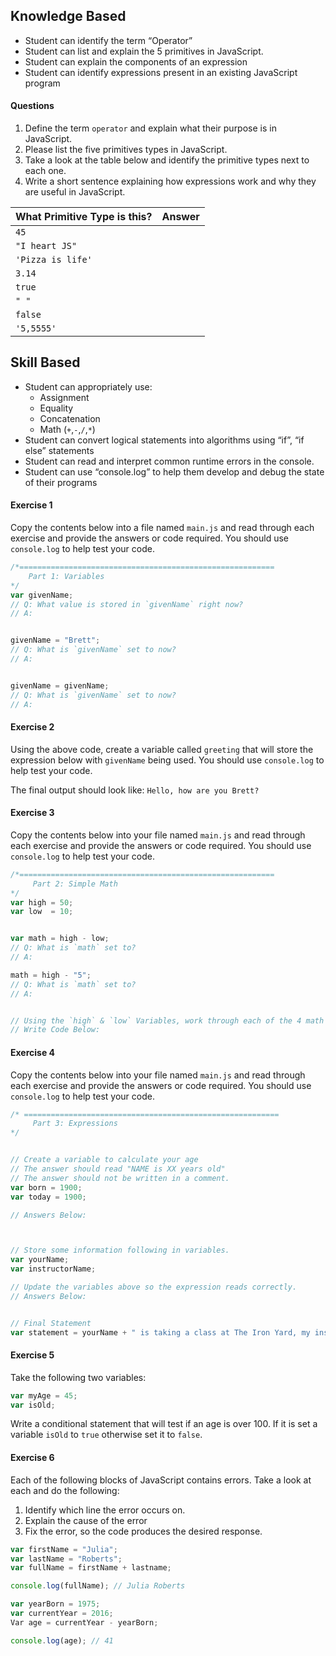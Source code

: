 ## Knowledge Based

- Student can identify the term “Operator”
- Student can list and explain the 5 primitives in JavaScript.
- Student can explain the components of an expression
- Student can identify expressions present in an existing JavaScript program

#### Questions

1. Define the term `operator` and explain what their purpose is in JavaScript.
2. Please list the five primitives types in JavaScript.
3. Take a look at the table below and identify the primitive types next to each one.
4. Write a short sentence explaining how expressions work and why they are useful in JavaScript.

| What Primitive Type is this? | Answer |
| ---- | ---- |
| `45` |    |
| `"I heart JS"` |    |
| `'Pizza is life'` |    |
| `3.14` |    |
| `true` |    |
| `" "` |    |
| `false` |    |
| `'5,5555'` |    |

## Skill Based

- Student can appropriately use:
  - Assignment
  - Equality
  - Concatenation
  - Math (`+`,`-`,`/`,`*`)
- Student can convert logical statements into algorithms using “if”, “if else” statements
- Student can read and interpret common runtime errors in the console.
- Student can use “console.log” to help them develop and debug the state of their programs

#### Exercise 1

Copy the contents below into a file named `main.js` and read through each exercise and provide the answers or code required. You should use `console.log` to help test your code.

```js
/*=========================================================
    Part 1: Variables
*/
var givenName;
// Q: What value is stored in `givenName` right now?
// A:


givenName = "Brett";
// Q: What is `givenName` set to now?
// A:


givenName = givenName;
// Q: What is `givenName` set to now?
// A:

```

#### Exercise 2

Using the above code, create a variable called `greeting` that will store the expression below with `givenName` being used. You should use `console.log` to help test your code.

The final output should look like: `Hello, how are you Brett?`


#### Exercise 3

Copy the contents below into your file named `main.js` and read through each exercise and provide the answers or code required. You should use `console.log` to help test your code.

```js
/*=========================================================
     Part 2: Simple Math
*/
var high = 50;
var low  = 10;


var math = high - low;
// Q: What is `math` set to?
// A:

math = high - "5";
// Q: What is `math` set to?
// A:


// Using the `high` & `low` Variables, work through each of the 4 math operators below and log the answers to the console.
// Write Code Below:

```

#### Exercise 4

Copy the contents below into your file named `main.js` and read through each exercise and provide the answers or code required. You should use `console.log` to help test your code.

```js
/* =========================================================
     Part 3: Expressions
*/


// Create a variable to calculate your age
// The answer should read "NAME is XX years old"
// The answer should not be written in a comment.
var born = 1900;
var today = 1900;

// Answers Below:



// Store some information following in variables.
var yourName;
var instructorName;

// Update the variables above so the expression reads correctly.
// Answers Below:


// Final Statement
var statement = yourName + " is taking a class at The Iron Yard, my instructor's name is " + instructorName;
```

#### Exercise 5

Take the following two variables:

```js
var myAge = 45;
var isOld;
```

Write a conditional statement that will test if an age is over 100. If it is set a variable `isOld` to `true` otherwise set it to `false`.


#### Exercise 6

Each of the following blocks of JavaScript contains errors. Take a look at each and do the following:

1. Identify which line the error occurs on.
2. Explain the cause of the error
3. Fix the error, so the code produces the desired response.

```js
var firstName = "Julia";
var lastName = "Roberts";
var fullName = firstName + lastname;

console.log(fullName); // Julia Roberts
```

```js
var yearBorn = 1975;
var currentYear = 2016;
Var age = currentYear - yearBorn;

console.log(age); // 41
```
